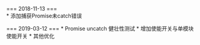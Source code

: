 === 2018-11-13 ===   
\* 添加捕获Promise未catch错误

=== 2019-03-12 ===
\* Promise uncatch 健壮性测试
\* 增加使能开关与单模块使能开关
\* 其他优化

